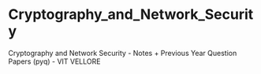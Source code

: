 # Cryptography_and_Network_Security
Cryptography and Network Security - Notes + Previous Year Question Papers (pyq) - VIT VELLORE 
